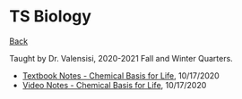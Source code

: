 # TS Biology
[Back](https://andre-ye.github.io)

Taught by Dr. Valensisi, 2020-2021 Fall and Winter Quarters.
- [Textbook Notes - Chemical Basis for Life](https://andre-ye.github.io/biology/chemical-basis-for-life-notes), 10/17/2020
- [Video Notes - Chemical Basis for Life](https://andre-ye.github.io/biology/video_chemical_basis_for_life), 10/17/2020
